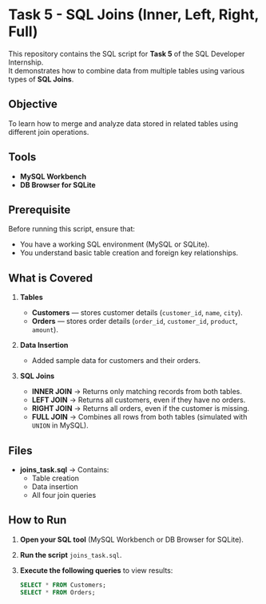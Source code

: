 # Task 5 - SQL Joins (Inner, Left, Right, Full)

This repository contains the SQL script for **Task 5** of the SQL Developer Internship.  
It demonstrates how to combine data from multiple tables using various types of **SQL Joins**.


## Objective
To learn how to merge and analyze data stored in related tables using different join operations.


## Tools
- **MySQL Workbench**  
- **DB Browser for SQLite**


##  Prerequisite
Before running this script, ensure that:
- You have a working SQL environment (MySQL or SQLite).
- You understand basic table creation and foreign key relationships.


## What is Covered

1. **Tables**
   - **Customers** — stores customer details (`customer_id`, `name`, `city`).  
   - **Orders** — stores order details (`order_id`, `customer_id`, `product`, `amount`).

2. **Data Insertion**
   - Added sample data for customers and their orders.

3. **SQL Joins**
   - **INNER JOIN** → Returns only matching records from both tables.  
   - **LEFT JOIN** → Returns all customers, even if they have no orders.  
   - **RIGHT JOIN** → Returns all orders, even if the customer is missing.  
   - **FULL JOIN** → Combines all rows from both tables (simulated with `UNION` in MySQL).


## Files
- **joins_task.sql** → Contains: 
  - Table creation  
  - Data insertion  
  - All four join queries


##  How to Run

1. **Open your SQL tool** (MySQL Workbench or DB Browser for SQLite).  
2. **Run the script** `joins_task.sql`.  
3. **Execute the following queries** to view results:

   ```sql
   SELECT * FROM Customers;
   SELECT * FROM Orders;
